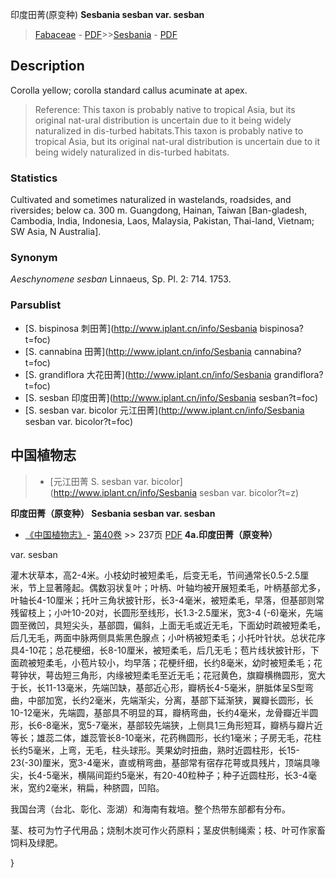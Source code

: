 印度田菁(原变种) **Sesbania sesban var. sesban**

> [Fabaceae](http://www.iplant.cn/info/Fabaceae?t=foc) - [PDF](http://www.iplant.cn/foc/pdf/Fabaceae.pdf)>>[Sesbania](http://www.iplant.cn/info/Sesbania?t=foc) - [PDF](http://www.iplant.cn/foc/pdf/Sesbania.pdf)

## Description

Corolla yellow; corolla standard callus acuminate at apex.

> Reference: 
> This taxon is probably native to tropical Asia, but its original nat-ural distribution is uncertain due to it being widely naturalized in dis-turbed habitats.This taxon is probably native to tropical Asia, but its original nat-ural distribution is uncertain due to it being widely naturalized in dis-turbed habitats.

### Statistics
Cultivated and sometimes naturalized in wastelands, roadsides, and riversides; below ca. 300 m. Guangdong, Hainan, Taiwan [Ban-gladesh, Cambodia, India, Indonesia, Laos, Malaysia, Pakistan, Thai-land, Vietnam; SW Asia, N Australia].

### Synonym
*Aeschynomene sesban* Linnaeus, Sp. Pl. 2: 714. 1753.

### Parsublist

* [S.  bispinosa  刺田菁](http://www.iplant.cn/info/Sesbania bispinosa?t=foc)
* [S.  cannabina  田菁](http://www.iplant.cn/info/Sesbania cannabina?t=foc)
* [S.  grandiflora  大花田菁](http://www.iplant.cn/info/Sesbania grandiflora?t=foc)
* [S.  sesban  印度田菁](http://www.iplant.cn/info/Sesbania sesban?t=foc)
* [S.  sesban var. bicolor  元江田菁](http://www.iplant.cn/info/Sesbania sesban var. bicolor?t=foc)

## 中国植物志

> * [元江田菁  S.  sesban var. bicolor](http://www.iplant.cn/info/Sesbania sesban var. bicolor?t=z)

**印度田菁（原变种） Sesbania sesban var. sesban**

* [《中国植物志》](http://www.iplant.cn/frps)- [第40卷](http://www.iplant.cn/frps/vol/40) >> 237页 [PDF](http://www.iplant.cn/frps/pdf/40/237.PDF)
**4a.印度田菁（原变种）**

var. sesban

灌木状草本，高2-4米。小枝幼时被短柔毛，后变无毛，节间通常长0.5-2.5厘米，节上显著隆起。偶数羽状复叶；叶柄、叶轴均被开展短柔毛，叶柄基部尤多，叶轴长4-10厘米；托叶三角状披针形，长3-4毫米，被短柔毛，早落，但基部则常残留枝上；小叶10-20对，长圆形至线形，长1.3-2.5厘米，宽3-4 (-6)毫米，先端圆至微凹，具短尖头，基部圆，偏斜，上面无毛或近无毛，下面幼时疏被短柔毛，后几无毛，两面中脉两侧具紫黑色腺点；小叶柄被短柔毛；小托叶针状。总状花序具4-10花；总花梗细，长8-10厘米，被短柔毛，后几无毛；苞片线状披针形，下面疏被短柔毛，小苞片较小，均早落；花梗纤细，长约8毫米，幼时被短柔毛；花萼钟状，萼齿短三角形，内缘被短柔毛至近无毛；花冠黄色，旗瓣横椭圆形，宽大于长，长11-13毫米，先端凹缺，基部近心形，瓣柄长4-5毫米，胼胝体呈S型弯曲，中部加宽，长约2毫米，先端渐尖，分离，基部下延渐狭，翼瓣长圆形，长10-12毫米，先端圆，基部具不明显的耳，瓣柄弯曲，长约4毫米，龙骨瓣近半圆形，长6-8毫米，宽5-7毫米，基部较先端狭，上侧具1三角形短耳，瓣柄与瓣片近等长；雄蕊二体，雄蕊管长8-10毫米，花药椭圆形，长约1毫米；子房无毛，花柱长约5毫米，上弯，无毛，柱头球形。荚果幼时扭曲，熟时近圆柱形，长15-23(-30)厘米，宽3-4毫米，直或稍弯曲，基部常有宿存花萼或具残片，顶端具喙尖，长4-5毫米，横隔间距约5毫米，有20-40粒种子；种子近圆柱形，长3-4毫米，宽约2毫米，稍扁，种脐圆，凹陷。

我国台湾（台北、彰化、澎湖）和海南有栽培。整个热带东部都有分布。

茎、枝可为竹子代用品；烧制木炭可作火药原料；茎皮供制绳索；枝、叶可作家畜饲料及绿肥。

}